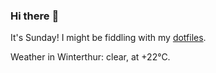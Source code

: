 ### Hi there :wave:

It's Sunday! I might be fiddling with my [dotfiles](https://github.com/bewuethr/dotfiles).

Weather in Winterthur: clear, at +22°C.

